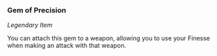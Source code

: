 ### Gem of Precision
_Legendary Item_

You can attach this gem to a weapon, allowing you to use your Finesse when making an attack with that weapon.
